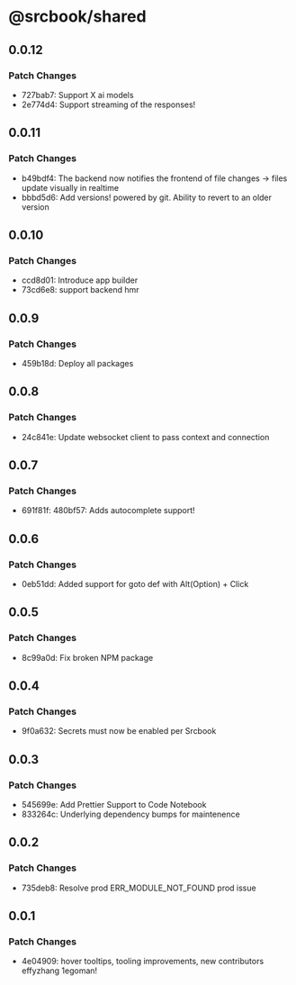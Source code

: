 # @srcbook/shared

## 0.0.12

### Patch Changes

- 727bab7: Support X ai models
- 2e774d4: Support streaming of the responses!

## 0.0.11

### Patch Changes

- b49bdf4: The backend now notifies the frontend of file changes -> files update visually in realtime
- bbbd5d6: Add versions! powered by git. Ability to revert to an older version

## 0.0.10

### Patch Changes

- ccd8d01: Introduce app builder
- 73cd6e8: support backend hmr

## 0.0.9

### Patch Changes

- 459b18d: Deploy all packages

## 0.0.8

### Patch Changes

- 24c841e: Update websocket client to pass context and connection

## 0.0.7

### Patch Changes

- 691f81f: 480bf57: Adds autocomplete support!

## 0.0.6

### Patch Changes

- 0eb51dd: Added support for goto def with Alt(Option) + Click

## 0.0.5

### Patch Changes

- 8c99a0d: Fix broken NPM package

## 0.0.4

### Patch Changes

- 9f0a632: Secrets must now be enabled per Srcbook

## 0.0.3

### Patch Changes

- 545699e: Add Prettier Support to Code Notebook
- 833264c: Underlying dependency bumps for maintenence

## 0.0.2

### Patch Changes

- 735deb8: Resolve prod ERR_MODULE_NOT_FOUND prod issue

## 0.0.1

### Patch Changes

- 4e04909: hover tooltips, tooling improvements, new contributors effyzhang 1egoman!
